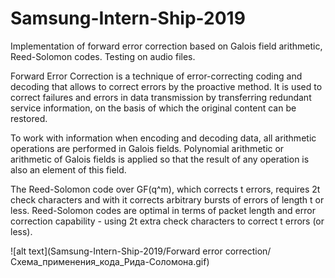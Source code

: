 # Samsung-Intern-Ship-2019

Implementation of forward error correction based on Galois field arithmetic, Reed-Solomon codes. Testing on audio files.

Forward Error Correction is a technique of error-correcting coding and decoding that allows to correct errors by the proactive method. It is used to correct failures and errors in data transmission by transferring redundant service information, on the basis of which the original content can be restored.

To work with information when encoding and decoding data, all arithmetic operations are performed in Galois fields. Polynomial arithmetic or arithmetic of Galois fields is applied so that the result of any operation is also an element of this field.

The Reed-Solomon code over GF(q^m), which corrects t errors, requires 2t check characters and with it corrects arbitrary bursts of errors of length t or less. Reed-Solomon codes are optimal in terms of packet length and error correction capability - using 2t extra check characters to correct t errors (or less).

![alt text](Samsung-Intern-Ship-2019/Forward error correction/Схема_применения_кода_Рида-Соломона.gif)
